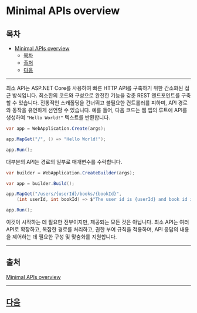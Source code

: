 # Minimal APIs overview

## 목차
- [Minimal APIs overview](#minimal-apis-overview)
  - [목차](#목차)
  - [출처](#출처)
  - [다음](#다음)

---

최소 API는 ASP.NET Core를 사용하여 빠른 HTTP API를 구축하기 위한 간소화된 접근 방식입니다.
최소한의 코드와 구성으로 완전한 기능을 갖춘 REST 엔드포인트를 구축할 수 있습니다. 전통적인 스캐폴딩을 건너뛰고 불필요한 컨트롤러를 피하며, API 경로와 동작을 유연하게 선언할 수 있습니다. 예를 들어, 다음 코드는 웹 앱의 루트에 API를 생성하여 `"Hello World!"` 텍스트를 반환합니다.

```csharp
var app = WebApplication.Create(args);

app.MapGet("/", () => "Hello World!");

app.Run();
```

대부분의 API는 경로의 일부로 매개변수를 수락합니다.

```csharp 
var builder = WebApplication.CreateBuilder(args);

var app = builder.Build();

app.MapGet("/users/{userId}/books/{bookId}", 
    (int userId, int bookId) => $"The user id is {userId} and book id is {bookId}");

app.Run();
```

이것이 시작하는 데 필요한 전부이지만, 제공되는 모든 것은 아닙니다. 최소 API는 여러 API로 확장하고, 복잡한 경로를 처리하고, 권한 부여 규칙을 적용하며, API 응답의 내용을 제어하는 데 필요한 구성 및 맞춤화를 지원합니다.

---
## 출처
[Minimal APIs overview](https://learn.microsoft.com/en-us/aspnet/core/fundamentals/minimal-apis/overview?view=aspnetcore-8.0)

---
## [다음](./02_Tutorial.md)
